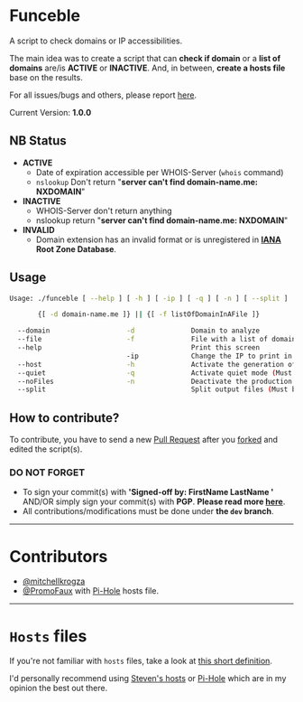 # Funceble

A script to check domains or IP accessibilities.

The main idea was to create a script that can **check if domain** or a **list of domains** are/is **ACTIVE** or **INACTIVE**. And, in between, **create a hosts file** base on the results.

For all issues/bugs and others, please report [here](https://github.com/funilrys/funceble/issues/new).

Current Version: **1.0.0**

## NB Status

* **ACTIVE** 
    * Date of expiration accessible per WHOIS-Server (`whois` command)
    * `nslookup` Don't return "**server can't find domain-name.me: NXDOMAIN**"
* **INACTIVE**
    * WHOIS-Server don't return anything
    * nslookup return "**server can't find domain-name.me: NXDOMAIN**"
* **INVALID**
    * Domain extension has an invalid format or is unregistered in **[IANA](https://www.iana.org/domains/root/db) Root Zone Database**.

## Usage

```sh
Usage: ./funceble [ --help ] [ -h ] [ -ip ] [ -q ] [ -n ] [ --split ]

       {[ -d domain-name.me ]} || {[ -f listOfDomainInAFile ]}

  --domain                   -d              Domain to analyze
  --file                     -f              File with a list of domains
  --help                                     Print this screen
                             -ip             Change the IP to print in the host file
  --host                     -h              Activate the generation of host (Must be before -d or -f)
  --quiet                    -q              Activate quiet mode (Must be before -d or -f)
  --noFiles                  -n              Deactivate the production of output files (Must be before -d or -f)
  --split                                    Split output files (Must be before -d or -f)
```

## How to contribute?

To contribute, you have to send a new [Pull Request](https://github.com/funilrys/funceble/compare) after you [forked](https://github.com/funilrys/funceble/pulls#fork-destination-box) and edited the script(s).

### DO NOT FORGET

* To sign your commit(s) with **'Signed-off by: FirstName LastName <e at mail dot com>'** AND/OR simply sign your commit(s) with **PGP**. **Please read more [here](https://github.com/blog/2144-gpg-signature-verification)**.
* All contributions/modifications must be done under **the `dev` branch**.

____
# Contributors

* [@mitchellkrogza](https://github.com/mitchellkrogza)
* [@PromoFaux](https://github.com/PromoFaux) with [Pi-Hole](https://github.com/pi-hole/pi-hole) hosts file.

____
# `Hosts` files

If you're not familiar with `hosts` files, take a look at [this short definition](http://www.computerhope.com/jargon/h/hostsfil.htm).

I'd personally recommend using [Steven's hosts](https://github.com/StevenBlack/hosts) or [Pi-Hole](https://github.com/pi-hole/pi-hole) which are in my opinion the best out there.
